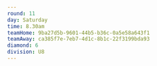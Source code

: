 ```yaml
---
round: 11
day: Saturday
time: 8.30am
teamHome: 9ba27d5b-9601-44b5-b36c-0a5e58a643f1
teamAway: ca385f7e-7eb7-4d1c-8b1c-22f3199bda93
diamond: 6
division: U8
---
```

